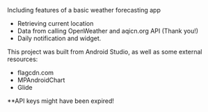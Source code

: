 Including features of a basic weather forecasting app
- Retrieving current location
- Data from calling OpenWeather and aqicn.org API (Thank you!)
- Daily notification and widget.

This project was built from Android Studio, as well as some external resources:
- flagcdn.com
- MPAndroidChart
- Glide

**API keys might have been expired!
